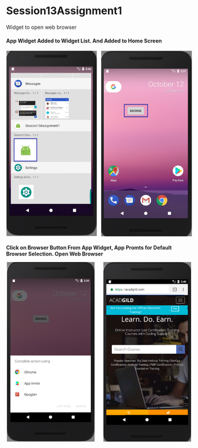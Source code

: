 # Session13Assignment1
Widget to open web browser

<h4> App Widget Added to Widget List. And Added to Home Screen </h4>

![](https://github.com/sivaramgollapudi/Session13Assignment1/blob/master/Session13Assignment1_Widget_AddToHome.png)

<h4> Click on Browser Button From App Widget, App Promts for Default Browser Selection. Open Web Browser

![](https://github.com/sivaramgollapudi/Session13Assignment1/blob/master/Session13Assignment1_Widget_OpenWebPage.png)
